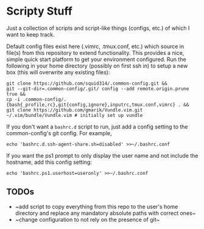 # Scripty Stuff
Just a collection of scripts and script-like things (configs, etc.) of which I want to keep track.

Default config files exist here (.vimrc, .tmux.conf, etc.) which source in file(s) from this repository to extend functionality. This provides a nice, simple quick start platform to get your environment configured. Run the following in your home directory (possibly on first ssh in) to setup a new box (this will overwrite any existing files):

    git clone https://github.com/squid314/.common-config.git &&
    git --git-dir=.common-config/.git/ config --add remote.origin.prune true &&
    cp -i .common-config/.{bash{_profile,rc},git{config,ignore},inputrc,tmux.conf,vimrc} . &&
    git clone https://github.com/gmarik/Vundle.vim.git ~/.vim/bundle/Vundle.vim # initially set up vundle

If you don't want a `bashrc.d` script to run, just add a config setting to the common-config's git config. For example,

    echo 'bashrc.d.ssh-agent-share.sh=disabled' >>~/.bashrc.conf

If you want the ps1 prompt to only display the user name and not include the hostname, add this config setting:

    echo 'bashrc.ps1.userhost=useronly' >>~/.bashrc.conf

## TODOs

* ~add script to copy everything from this repo to the user's home directory and replace any mandatory absolute paths with correct ones~
* ~change configuration to not rely on the presence of git~
